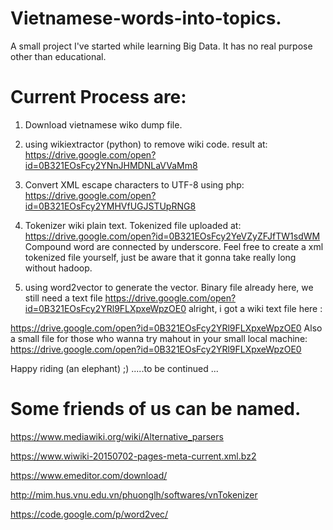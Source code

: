 # Vietnamese-words-into-topics.
A small project I've started while learning Big Data. It has no real purpose other than educational.

# Current Process are: 
1. Download vietnamese wiko dump file.

2. using wikiextractor (python) to remove wiki code. result at:
https://drive.google.com/open?id=0B321EOsFcy2YNnJHMDNLaVVaMm8

3. Convert XML escape characters to UTF-8 using php:
https://drive.google.com/open?id=0B321EOsFcy2YMHVfUGJSTUpRNG8

4. Tokenizer wiki plain text. Tokenized file uploaded at:
https://drive.google.com/open?id=0B321EOsFcy2YeVZyZFJfTW1sdWM 
Compound word are connected by underscore. 
Feel free to create a xml tokenized file yourself, just be aware that it gonna take really long without hadoop.

5. using word2vector to generate the vector. Binary file already here, we still need a text file
https://drive.google.com/open?id=0B321EOsFcy2YRl9FLXpxeWpzOE0
alright, i got a wiki text file here :

https://drive.google.com/open?id=0B321EOsFcy2YRl9FLXpxeWpzOE0
Also a small file for those who wanna try mahout in your small local machine:
https://drive.google.com/open?id=0B321EOsFcy2YRl9FLXpxeWpzOE0

Happy riding (an elephant) ;)
 .....to be continued ... 
# Some friends of us can be named.
https://www.mediawiki.org/wiki/Alternative_parsers

https://www.wiwiki-20150702-pages-meta-current.xml.bz2 

https://www.emeditor.com/download/

http://mim.hus.vnu.edu.vn/phuonglh/softwares/vnTokenizer

https://code.google.com/p/word2vec/

